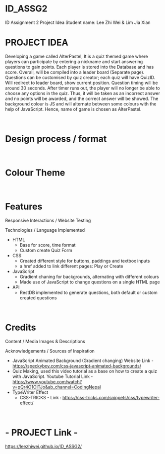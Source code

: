 # ID_ASSG2
ID Assignment 2 Project Idea
Student name: Lee Zhi Wei & Lim Jia Xian

# PROJECT IDEA
Developing a game called AlterPastel, It is a quiz themed game where players can participate by entering a nickname and start answering questions to gain points. Each player is stored into the Database and has score. Overall, will be compiled into a leader board (Separate page). Questions can be customised by quiz creator; each quiz will have QuizID. Will redirect to leader board, show current position. Question timing will be around 30 seconds. After timer runs out, the player will no longer be able to choose any options in the quiz. Thus, it will be taken as an incorrect answer and no points will be awarded, and the correct answer will be showed. The background colour is JS and will alternate between some colours with the help of JavaScript. Hence, name of game is chosen as AlterPastel.

&nbsp;
&nbsp;
&nbsp;

# Design process / format

&nbsp;
&nbsp;
&nbsp;

# Colour Theme

&nbsp;
&nbsp;
&nbsp;

# Features
Responsive Interactions / Website Testing


Technologies / Language Implemented

- HTML
  - Base for score, time format
  - Custom create Quiz Form
- CSS
  - Created different style for buttons, paddings and textbox inputs
  - a href added to link different pages: Play or Create
- JavaScript
  - Gradient chaning for backgrounds, alternating with different colours
  - Made use of JavaScript to change questions on a single HTML page 
- API
  - RestDB implemented to generate questions, both default or custom created questions

&nbsp;
&nbsp;
&nbsp;

# Credits
Content / Media Images & Descriptions


Acknowledgements / Sources of Inspiration
- JavaScript Animated Background (Gradient changing)
  Website Link - https://speckyboy.com/css-javascript-animated-backgrounds/
- Quiz Making, used this video tutorial as a base on how to create a quiz with JavaScript.
  Youtube Tutorial Link - https://www.youtube.com/watch?v=pQr4O1OITJo&ab_channel=CodingNepal 
- TypeWriter Effect
  -  CSS-TRICKS - Link : https://css-tricks.com/snippets/css/typewriter-effect/

   
&nbsp;
&nbsp;
&nbsp;
# - PROJECT Link -
https://leezhiwei.github.io/ID_ASSG2/
